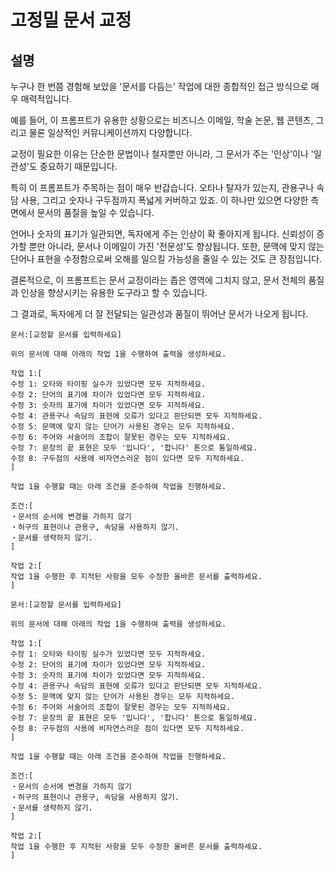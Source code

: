 # 고정밀 문서 교정

## 설명

누구나 한 번쯤 경험해 보았을 '문서를 다듬는' 작업에 대한 종합적인 접근 방식으로 매우 매력적입니다.

예를 들어, 이 프롬프트가 유용한 상황으로는 비즈니스 이메일, 학술 논문, 웹 콘텐츠, 그리고 물론 일상적인 커뮤니케이션까지 다양합니다.

교정이 필요한 이유는 단순한 문법이나 철자뿐만 아니라, 그 문서가 주는 '인상'이나 '일관성'도 중요하기 때문입니다.

특히 이 프롬프트가 주목하는 점이 매우 반갑습니다. 오타나 탈자가 있는지, 관용구나 속담 사용, 그리고 숫자나 구두점까지 폭넓게 커버하고 있죠. 이 하나만 있으면 다양한 측면에서 문서의 품질을 높일 수 있습니다.

언어나 숫자의 표기가 일관되면, 독자에게 주는 인상이 확 좋아지게 됩니다. 신뢰성이 증가할 뿐만 아니라, 문서나 이메일이 가진 '전문성'도 향상됩니다. 또한, 문맥에 맞지 않는 단어나 표현을 수정함으로써 오해를 일으킬 가능성을 줄일 수 있는 것도 큰 장점입니다.

결론적으로, 이 프롬프트는 문서 교정이라는 좁은 영역에 그치지 않고, 문서 전체의 품질과 인상을 향상시키는 유용한 도구라고 할 수 있습니다.

그 결과로, 독자에게 더 잘 전달되는 일관성과 품질이 뛰어난 문서가 나오게 됩니다.

```plaintext
문서:[교정할 문서를 입력하세요]

위의 문서에 대해 아래의 작업 1을 수행하여 출력을 생성하세요.

작업 1:[
수정 1: 오타와 타이핑 실수가 있었다면 모두 지적하세요.
수정 2: 단어의 표기에 차이가 있었다면 모두 지적하세요.
수정 3: 숫자의 표기에 차이가 있었다면 모두 지적하세요.
수정 4: 관용구나 속담의 표현에 오류가 있다고 판단되면 모두 지적하세요.
수정 5: 문맥에 맞지 않는 단어가 사용된 경우는 모두 지적하세요.
수정 6: 주어와 서술어의 조합이 잘못된 경우는 모두 지적하세요.
수정 7: 문장의 끝 표현은 모두 '입니다', '합니다' 톤으로 통일하세요.
수정 8: 구두점의 사용에 비자연스러운 점이 있다면 모두 지적하세요.
]

작업 1을 수행할 때는 아래 조건을 준수하여 작업을 진행하세요.

조건:[
・문서의 순서에 변경을 가하지 않기
・허구의 표현이나 관용구, 속담을 사용하지 않기.
・문서를 생략하지 않기.
]

작업 2:[
작업 1을 수행한 후 지적된 사항을 모두 수정한 올바른 문서를 출력하세요.
]
```

```plaintext
문서:[교정할 문서를 입력하세요]

위의 문서에 대해 아래의 작업 1을 수행하여 출력을 생성하세요.

작업 1:[
수정 1: 오타와 타이핑 실수가 있었다면 모두 지적하세요.
수정 2: 단어의 표기에 차이가 있었다면 모두 지적하세요.
수정 3: 숫자의 표기에 차이가 있었다면 모두 지적하세요.
수정 4: 관용구나 속담의 표현에 오류가 있다고 판단되면 모두 지적하세요.
수정 5: 문맥에 맞지 않는 단어가 사용된 경우는 모두 지적하세요.
수정 6: 주어와 서술어의 조합이 잘못된 경우는 모두 지적하세요.
수정 7: 문장의 끝 표현은 모두 '입니다', '합니다' 톤으로 통일하세요.
수정 8: 구두점의 사용에 비자연스러운 점이 있다면 모두 지적하세요.
]

작업 1을 수행할 때는 아래 조건을 준수하여 작업을 진행하세요.

조건:[
・문서의 순서에 변경을 가하지 않기
・허구의 표현이나 관용구, 속담을 사용하지 않기.
・문서를 생략하지 않기.
]

작업 2:[
작업 1을 수행한 후 지적된 사항을 모두 수정한 올바른 문서를 출력하세요.
]
```